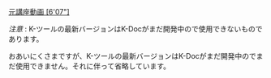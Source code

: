 [元講座動画 [6'07"]](http://youtu.be/-pHgLqNMKac)

_注意_ : K-ツールの最新バージョンはK-Docがまだ開発中ので使用できないものであります。

おあいにくさまですが、K-ツールの最新バージョンはK-Docがまだ開発中のでまだ使用できません。それに伴って省略しています。

